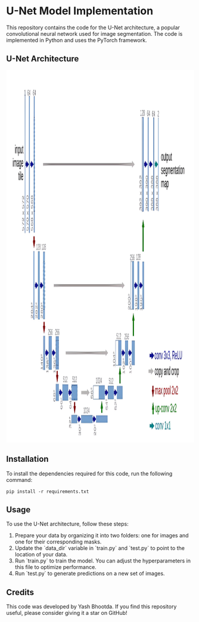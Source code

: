 <!DOCTYPE html>
<html>

<body>
	<h1>U-Net Model Implementation</h1>
	<p>This repository contains the code for the U-Net architecture, a popular convolutional neural network used for image segmentation. The code is implemented in Python and uses the PyTorch framework.</p>
	<h2>U-Net Architecture</h2>
	<img src="UNET_Model.jpg" alt="U-Net Architecture"  width="1000" height="1000">
	<h2>Installation</h2>
	<p>To install the dependencies required for this code, run the following command:</p>
	<pre><code>pip install -r requirements.txt</code></pre>
	<h2>Usage</h2>
	<p>To use the U-Net architecture, follow these steps:</p>
	<ol>
		<li>Prepare your data by organizing it into two folders: one for images and one for their corresponding masks.</li>
		<li>Update the `data_dir` variable in `train.py` and `test.py` to point to the location of your data.</li>
		<li>Run `train.py` to train the model. You can adjust the hyperparameters in this file to optimize performance.</li>
		<li>Run `test.py` to generate predictions on a new set of images.</li>
	</ol>
	<h2>Credits</h2>
	<p>This code was developed by Yash Bhootda. If you find this repository useful, please consider giving it a star on GitHub!</p>
</body>
</html>
